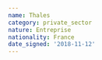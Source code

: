 ```yaml
---
name: Thales
category: private_sector
nature: Entreprise
nationality: France
date_signed: '2018-11-12'
---
```

    